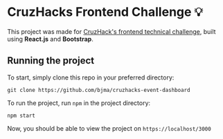 # CruzHacks Frontend Challenge :bulb:
This project was made for [CruzHack's frontend technical challenge](https://github.com/CruzHacks/cruzhacks-organizer-challenges), built using **React.js** and **Bootstrap**.


## Running the project
To start, simply clone this repo in your preferred directory:
```
git clone https://github.com/bjma/cruzhacks-event-dashboard
```

To run the project, run `npm` in the project directory:
```
npm start
```

Now, you should be able to view the project on `https://localhost/3000`